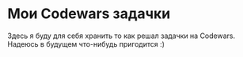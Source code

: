 # Мои Codewars задачки

Здесь я буду для себя хранить то как решал задачки на Codewars. Надеюсь в будущем что-нибудь пригодится :)

